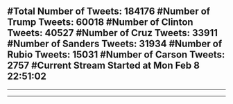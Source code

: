 #Total Number of Tweets: 184176 
#Number of Trump Tweets: 60018
#Number of Clinton Tweets: 40527
#Number of Cruz Tweets: 33911
#Number of Sanders Tweets: 31934
#Number of Rubio Tweets: 15031
#Number of Carson Tweets: 2757
#Current Stream Started at Mon Feb  8 22:51:02
---
---
---

